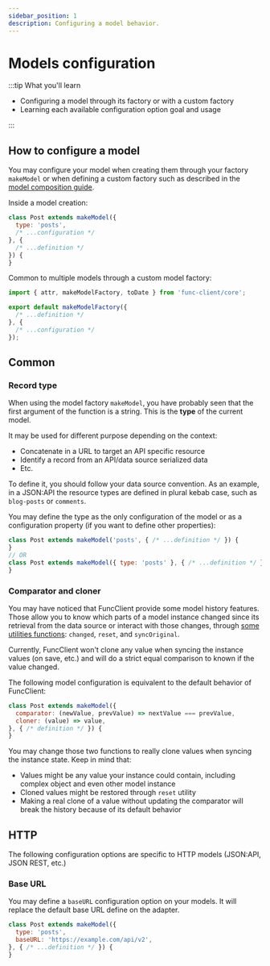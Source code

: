```yaml
---
sidebar_position: 1
description: Configuring a model behavior.
---
```


# Models configuration

:::tip What you'll learn

- Configuring a model through its factory or with a custom factory
- Learning each available configuration option goal and usage

:::

## How to configure a model

You may configure your model when creating them through your
factory `makeModel` or when defining a custom factory such as described in the
[model composition guide](/docs/advanced/models-composition).

Inside a model creation:

```javascript title="post.js"
class Post extends makeModel({
  type: 'posts',
  /* ...configuration */
}, {
  /* ...definition */
}) {
}
```

Common to multiple models through a custom model factory:

```javascript title="makeModel.js"
import { attr, makeModelFactory, toDate } from 'func-client/core';

export default makeModelFactory({
  /* ...definition */
}, {
  /* ...configuration */
});
```

## Common

### Record type

When using the model factory `makeModel`, you have probably seen that the first
argument of the function is a string. This is the **type** of the current model.

It may be used for different purpose depending on the context:

- Concatenate in a URL to target an API specific resource
- Identify a record from an API/data source serialized data
- Etc.

To define it, you should follow your data source convention. As an example,
in a JSON:API the resource types are defined in plural kebab case, such
as `blog-posts` or `comments`.

You may define the type as the only configuration of the model or as a
configuration property (if you want to define other properties):

```javascript title="post.js"
class Post extends makeModel('posts', { /* ...definition */ }) {
}
// OR
class Post extends makeModel({ type: 'posts' }, { /* ...definition */ }) {
}
```

### Comparator and cloner

You may have noticed that FuncClient provide some model history features. Those
allow you to know which parts of a model instance changed since its retrieval
from the data source or interact with those changes, through
[some utilities functions](/docs/api/models-utilities): `changed`, `reset`,
and `syncOriginal`.

Currently, FuncClient won't clone any value when syncing the instance values (on
save, etc.) and will do a strict equal comparison to known if the value changed.

The following model configuration is equivalent to the default behavior of
FuncClient:

```javascript title="post.js"
class Post extends makeModel({
  comparator: (newValue, prevValue) => nextValue === prevValue,
  cloner: (value) => value,
}, { /* definition */ }) {
}
```

You may change those two functions to really clone values when syncing the
instance state. Keep in mind that:

- Values might be any value your instance could contain, including complex
  object and even other model instance
- Cloned values might be restored through `reset` utility
- Making a real clone of a value without updating the comparator will break the
  history because of its default behavior

## HTTP

The following configuration options are specific to HTTP models (JSON:API, JSON
REST, etc.)

### Base URL

You may define a `baseURL` configuration option on your models. It will replace
the default base URL define on the adapter.

```javascript title="post.js"
class Post extends makeModel({
  type: 'posts',
  baseURL: 'https://example.com/api/v2',
}, { /* ...definition */ }) {
}
```
